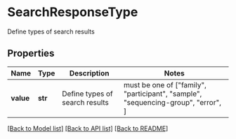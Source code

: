 # SearchResponseType

Define types of search results

## Properties
Name | Type | Description | Notes
------------ | ------------- | ------------- | -------------
**value** | **str** | Define types of search results |  must be one of ["family", "participant", "sample", "sequencing-group", "error", ]

[[Back to Model list]](../README.md#documentation-for-models) [[Back to API list]](../README.md#documentation-for-api-endpoints) [[Back to README]](../README.md)


